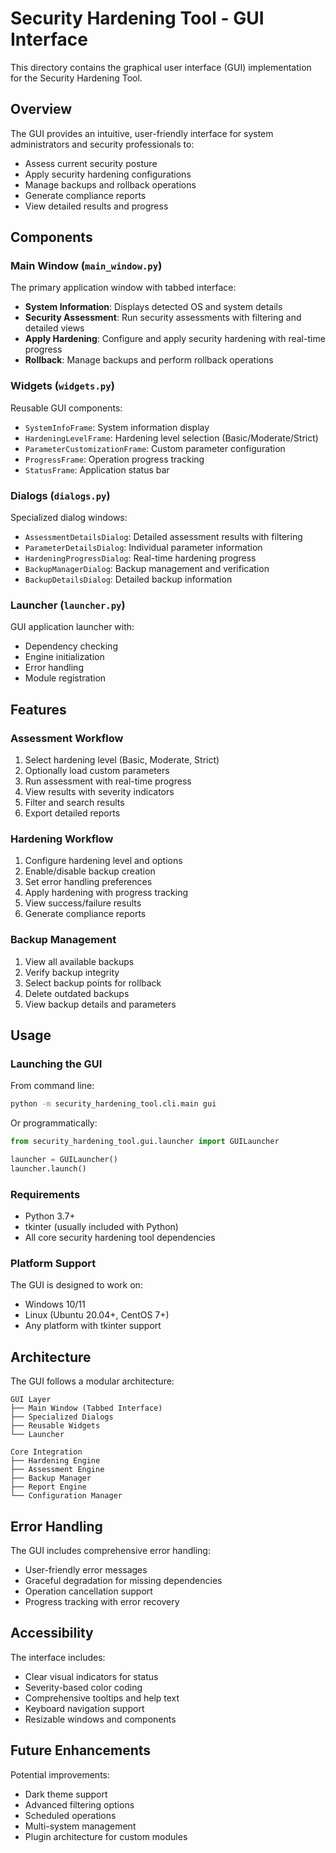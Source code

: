 # Security Hardening Tool - GUI Interface

This directory contains the graphical user interface (GUI) implementation for the Security Hardening Tool.

## Overview

The GUI provides an intuitive, user-friendly interface for system administrators and security professionals to:

- Assess current security posture
- Apply security hardening configurations
- Manage backups and rollback operations
- Generate compliance reports
- View detailed results and progress

## Components

### Main Window (`main_window.py`)
The primary application window with tabbed interface:
- **System Information**: Displays detected OS and system details
- **Security Assessment**: Run security assessments with filtering and detailed views
- **Apply Hardening**: Configure and apply security hardening with real-time progress
- **Rollback**: Manage backups and perform rollback operations

### Widgets (`widgets.py`)
Reusable GUI components:
- `SystemInfoFrame`: System information display
- `HardeningLevelFrame`: Hardening level selection (Basic/Moderate/Strict)
- `ParameterCustomizationFrame`: Custom parameter configuration
- `ProgressFrame`: Operation progress tracking
- `StatusFrame`: Application status bar

### Dialogs (`dialogs.py`)
Specialized dialog windows:
- `AssessmentDetailsDialog`: Detailed assessment results with filtering
- `ParameterDetailsDialog`: Individual parameter information
- `HardeningProgressDialog`: Real-time hardening progress
- `BackupManagerDialog`: Backup management and verification
- `BackupDetailsDialog`: Detailed backup information

### Launcher (`launcher.py`)
GUI application launcher with:
- Dependency checking
- Engine initialization
- Error handling
- Module registration

## Features

### Assessment Workflow
1. Select hardening level (Basic, Moderate, Strict)
2. Optionally load custom parameters
3. Run assessment with real-time progress
4. View results with severity indicators
5. Filter and search results
6. Export detailed reports

### Hardening Workflow
1. Configure hardening level and options
2. Enable/disable backup creation
3. Set error handling preferences
4. Apply hardening with progress tracking
5. View success/failure results
6. Generate compliance reports

### Backup Management
1. View all available backups
2. Verify backup integrity
3. Select backup points for rollback
4. Delete outdated backups
5. View backup details and parameters

## Usage

### Launching the GUI

From command line:
```bash
python -m security_hardening_tool.cli.main gui
```

Or programmatically:
```python
from security_hardening_tool.gui.launcher import GUILauncher

launcher = GUILauncher()
launcher.launch()
```

### Requirements

- Python 3.7+
- tkinter (usually included with Python)
- All core security hardening tool dependencies

### Platform Support

The GUI is designed to work on:
- Windows 10/11
- Linux (Ubuntu 20.04+, CentOS 7+)
- Any platform with tkinter support

## Architecture

The GUI follows a modular architecture:

```
GUI Layer
├── Main Window (Tabbed Interface)
├── Specialized Dialogs
├── Reusable Widgets
└── Launcher

Core Integration
├── Hardening Engine
├── Assessment Engine
├── Backup Manager
├── Report Engine
└── Configuration Manager
```

## Error Handling

The GUI includes comprehensive error handling:
- User-friendly error messages
- Graceful degradation for missing dependencies
- Operation cancellation support
- Progress tracking with error recovery

## Accessibility

The interface includes:
- Clear visual indicators for status
- Severity-based color coding
- Comprehensive tooltips and help text
- Keyboard navigation support
- Resizable windows and components

## Future Enhancements

Potential improvements:
- Dark theme support
- Advanced filtering options
- Scheduled operations
- Multi-system management
- Plugin architecture for custom modules
